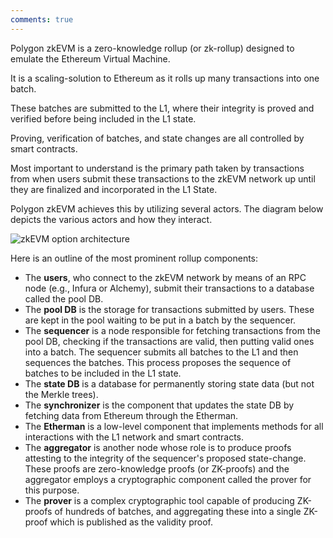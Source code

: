 ```yaml
---
comments: true
---
```


Polygon zkEVM is a zero-knowledge rollup (or zk-rollup) designed to emulate the Ethereum Virtual Machine.

It is a scaling-solution to Ethereum as it rolls up many transactions into one batch. 

These batches are submitted to the L1, where their integrity is proved and verified before being included in the L1 state.

Proving, verification of batches, and state changes are all controlled by smart contracts.

Most important to understand is the primary path taken by transactions from when users submit these transactions to the zkEVM network up until they are finalized and incorporated in the L1 State. 

Polygon zkEVM achieves this by utilizing several actors. The diagram below depicts the various actors and how they interact.

![zkEVM option architecture](../../img/cdk/cdk-zkevm-arch-overview.png)

Here is an outline of the most prominent rollup components:

- The **users**, who connect to the zkEVM network by means of an RPC node (e.g., Infura or Alchemy), submit their transactions to a database called the pool DB.
- The **pool DB** is the storage for transactions submitted by users. These are kept in the pool waiting to be put in a batch by the sequencer.
- The **sequencer** is a node responsible for fetching transactions from the pool DB, checking if the transactions are valid, then putting valid ones into a batch. The sequencer submits all batches to the L1 and then sequences the batches. This process proposes the sequence of batches to be included in the L1 state.
- The **state DB** is a database for permanently storing state data (but not the Merkle trees).
- The **synchronizer** is the component that updates the state DB by fetching data from Ethereum through the Etherman.
- The **Etherman** is a low-level component that implements methods for all interactions with the L1 network and smart contracts.
- The **aggregator** is another node whose role is to produce proofs attesting to the integrity of the sequencer's proposed state-change. These proofs are zero-knowledge proofs (or ZK-proofs) and the aggregator employs a cryptographic component called the prover for this purpose.
- The **prover** is a complex cryptographic tool capable of producing ZK-proofs of hundreds of batches, and aggregating these into a single ZK-proof which is published as the validity proof.
